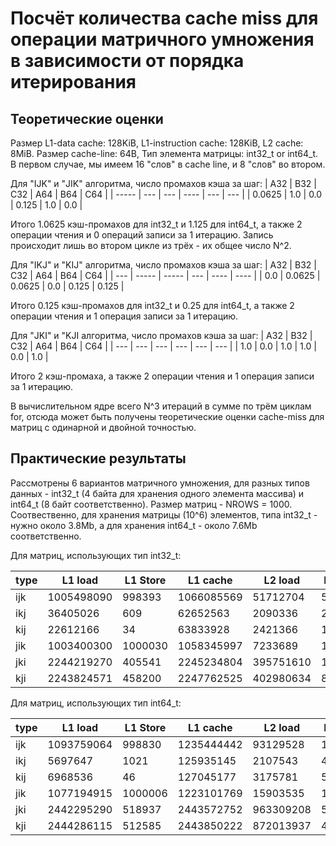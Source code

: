 # Посчёт количества cache miss для операции матричного умножения в зависимости от порядка итерирования

## Теоретические оценки

Размер L1-data cache: 128KiB, L1-instruction cache: 128KiB, L2 cache: 8MiB.
Размер cache-line: 64B, Тип элемента матрицы: int32_t or int64_t.
В первом случае, мы имеем 16 "слов" в cache line, и 8 "слов" во втором.

Для "IJK" и "JIK" алгоритма, число промахов кэша за шаг:
| A32 | B32 | C32 | A64 | B64 | C64 |
| ----- | --- | --- | ---- | --- | --- |
| 0.0625 | 1.0 | 0.0 | 0.125 | 1.0 | 0.0 |

Итого 1.0625 кэш-промахов для int32_t и 1.125 для int64_t, а также 2 операции чтения и 0 операций записи за 1 итерацию. Запись происходит лишь во втором цикле из трёх - их общее число N^2.

Для "IKJ" и "KIJ" алгоритма, число промахов кэша за шаг:
| A32 | B32 | C32 | A64 | B64 | C64 |
| --- | ----- | ----- | --- | ---- | ---- |
| 0.0 | 0.0625 | 0.0625 | 0.0 | 0.125 | 0.125 |

Итого 0.125 кэш-промахов для int32_t и 0.25 для int64_t, а также 2 операции чтения и 1 операция записи за 1 итерацию.

Для "JKI" и "KJI алгоритма, число промахов кэша за шаг:
| A32 | B32 | C32 | A64 | B64 | C64 |
| --- | --- | --- | --- | --- | --- |
| 1.0 | 0.0 | 1.0 | 1.0 | 0.0 | 1.0 |

Итого 2 кэш-промаха, а также 2 операции чтения и 1 операция записи за 1 итерацию.

В вычислительном ядре всего N^3 итераций в сумме по трём циклам for, отсюда может быть получены теоретические оценки cache-miss для матриц с одинарной и двойной точностью.

## Практические результаты

Рассмотрены 6 вариантов матричного умножения, для разных типов данных - int32_t (4 байта для хранения одного элемента массива) и int64_t (8 байт соответственно).
Размер матриц - NROWS = 1000.
Соотвественно, для хранения матрицы (10^6) элементов, типа int32_t - нужно около 3.8Mb, а для хранения int64_t - около 7.6Mb соответственно.

Для матриц, использующих тип int32_t:

| type | L1 load | L1 Store | L1 cache | L2 load | L2 store | L2 cache | Theor | Theor/L1cache | Theor/L2cache |
| ---- | ---------- | ------- | ---------- | --------- | ------- | ----------| ---  | --- | --- |
| ijk | 1005498090 | 998393 | 1066085569 | 51712704 | 57585 | 159380465 | 1062500000 | 0.996636697 | 6.666438073 |
| ikj | 36405026 | 609 | 62652563 | 2090336 | 290 | 128292300 | 125000000 | 1.995129872 | 0.974337509 |
| kij | 22612166 | 34 | 63833928 | 2421366 | 1 | 131852397 | 125000000 | 1.958206301 | 0.948029788 |
| jik | 1003400300 | 1000030 | 1058345997 | 7233689 | 1000004 | 173466008 | 1062500000 | 1.003924995 | 6.125119338 |
| jki | 2244219270 | 405541 | 2245234804 | 395751610 | 10095 | 1257457115 | 2000000000 | 0.890775431 | 1.590511498 |
| kji | 2243824571 | 458200 | 2247762525 | 402980634 | 8622 | 1250788158 | 2000000000 | 0.88977371 | 1.598991793 |

Для матриц, использующих тип int64_t:

| type | L1 load | L1 Store | L1 cache | L2 load | L2 store | L2 cache | Theor | Theor/L1cache | Theor/L2cache |
| ---- | ---------- | ------- | ---------- | --------- | ------- | ----------| ---  | --- | --- |
| ijk | 1093759064 | 998830 | 1235444442 | 93129528 | 111277 | 257756758 | 1125000000 | 0.910603473 | 4.364580036 |
| ikj | 5697647 | 1021 | 125935145 | 2107543 | 449 | 266962454 | 250000000 | 1.985148784 | 0.936461275 |
| kij | 6968536 | 46 | 127045177 | 3175781 | 50 | 283992431 | 250000000 | 1.967803941 | 0.880305152 |
| jik | 1077194915 | 1000006 | 1223101769 | 15903535 | 1000022 | 326634418 | 1125000000 | 0.919792636 | 3.444217566 |
| jki | 2442295290 | 518937 | 2443572752 | 963309208 | 5587 | 2714769883 | 2000000000 | 0.818901796 | 0.736710692 |
| kji | 2444286115 | 512585 | 2443850222 | 872013937 | 4197 | 2925320708 | 2000000000 | 0.818380759 | 0.683685722 |
